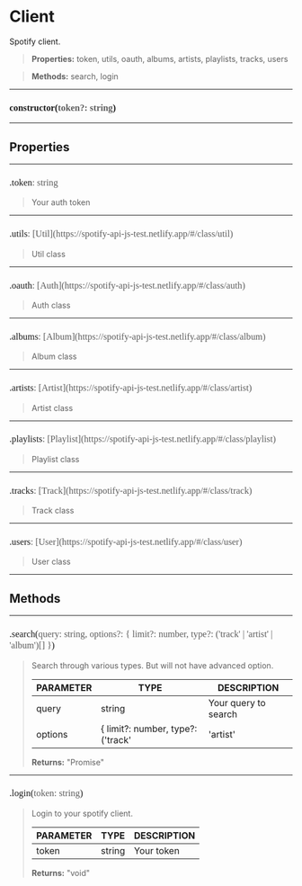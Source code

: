 # Client

Spotify client.
> **Properties:** token, utils, oauth, albums, artists, playlists, tracks, users

> **Methods:** search, login

---
<h3 style="font-family: consolas;" id="constructor">constructor(<font style="opacity: 0.7; font-weight: light;">token?: string</font>)</h3>


---
## Properties

---
<h3 style="font-family: consolas; font-weight: lighter;">.token<font style="opacity: 0.7; font-weight: light;">: string</font></h3>

> Your auth token
> 

---
<h3 style="font-family: consolas; font-weight: lighter;">.utils<font style="opacity: 0.7; font-weight: light;">: [Util](https://spotify-api-js-test.netlify.app/#/class/util)</font></h3>

> Util class
> 

---
<h3 style="font-family: consolas; font-weight: lighter;">.oauth<font style="opacity: 0.7; font-weight: light;">: [Auth](https://spotify-api-js-test.netlify.app/#/class/auth)</font></h3>

> Auth class
> 

---
<h3 style="font-family: consolas; font-weight: lighter;">.albums<font style="opacity: 0.7; font-weight: light;">: [Album](https://spotify-api-js-test.netlify.app/#/class/album)</font></h3>

> Album class
> 

---
<h3 style="font-family: consolas; font-weight: lighter;">.artists<font style="opacity: 0.7; font-weight: light;">: [Artist](https://spotify-api-js-test.netlify.app/#/class/artist)</font></h3>

> Artist class
> 

---
<h3 style="font-family: consolas; font-weight: lighter;">.playlists<font style="opacity: 0.7; font-weight: light;">: [Playlist](https://spotify-api-js-test.netlify.app/#/class/playlist)</font></h3>

> Playlist class
> 

---
<h3 style="font-family: consolas; font-weight: lighter;">.tracks<font style="opacity: 0.7; font-weight: light;">: [Track](https://spotify-api-js-test.netlify.app/#/class/track)</font></h3>

> Track class
> 

---
<h3 style="font-family: consolas; font-weight: lighter;">.users<font style="opacity: 0.7; font-weight: light;">: [User](https://spotify-api-js-test.netlify.app/#/class/user)</font></h3>

> User class
> 

---
## Methods

---
<h3 style="font-family: consolas; font-weight: lighter;"}">.search(<font style="opacity: 0.7; font-weight: light;">query: string, options?: { limit?: number, type?: ('track' | 'artist' | 'album')[] }</font>)</h3>

> Search through various types. But will not have advanced option.
> 
> | PARAMETER   | TYPE    | DESCRIPTION    |
> |--------|---------|----------------|
> | query | string | Your query to search |
> | options | { limit?: number, type?: ('track' | 'artist' | 'album')[] } | <font style="opacity: 07;">Optional. </font>Search options |
> 
> **Returns:** "Promise<any>"

---
<h3 style="font-family: consolas; font-weight: lighter;"}">.login(<font style="opacity: 0.7; font-weight: light;">token: string</font>)</h3>

> Login to your spotify client.
> 
> | PARAMETER   | TYPE    | DESCRIPTION    |
> |--------|---------|----------------|
> | token | string | Your token |
> 
> **Returns:** "void"